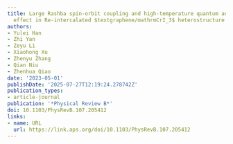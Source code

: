 ```yaml
---
title: Large Rashba spin-orbit coupling and high-temperature quantum anomalous Hall
  effect in Re-intercalated $textgraphene/mathrmCrI_3$ heterostructure
authors:
- Yulei Han
- Zhi Yan
- Zeyu Li
- Xiaohong Xu
- Zhenyu Zhang
- Qian Niu
- Zhenhua Qiao
date: '2023-05-01'
publishDate: '2025-07-27T12:19:24.278742Z'
publication_types:
- article-journal
publication: '*Physical Review B*'
doi: 10.1103/PhysRevB.107.205412
links:
- name: URL
  url: https://link.aps.org/doi/10.1103/PhysRevB.107.205412
---
```

